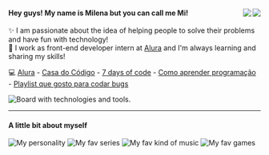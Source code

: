 <div>
<a href="https://dev.to/milenaemmert"><img src="https://cdn.discordapp.com/attachments/904892540409503866/1002080174176731227/dev.png" align="right"></a>
<a href="https://www.linkedin.com/in/milenaemmert/" align="right"><img src="https://cdn.discordapp.com/attachments/904892540409503866/1002080174478737478/in.png" align="right"></a>
<h4>Hey guys! My name is Milena but you can call me Mi!</h4>
</div>
✨ I am passionate about the idea of helping people to solve their problems and have fun with technology!</em><br>
💙 I work as front-end developer intern at <a href="https://github.com/alura-cursos">Alura</a> and I'm always learning and sharing my skills!

💻 [Alura](https://www.alura.com.br/formacoes) - [Casa do Código](https://www.casadocodigo.com.br/products/livro-git-github?_pos=1&_sid=25b0a52bb&_ss=r) - [7 days of code](https://7daysofcode.io/) - [Como aprender programação](https://dev.to/milenaemmert/como-estudar-e-aprender-programacao-de-forma-mais-eficaz-4p6b) - [Playlist que gosto para codar bugs](https://open.spotify.com/playlist/3zHDSLqtkQRTswoHEHOnyE?si=ecf9dcce3f3246d8)

<div>
<img src="https://cdn.discordapp.com/attachments/904892540409503866/1002436966106796113/board.png" alt="Board with technologies and tools." align="center">

<hr>

<h4>A little bit about myself</h4>
<img src="https://cdn.discordapp.com/attachments/904892540409503866/1003706832310763630/personality.gif" alt="My personality"> 
<img src="https://cdn.discordapp.com/attachments/904892540409503866/1003706831937482753/series.gif" alt="My fav series"> 
<img src="https://cdn.discordapp.com/attachments/904892540409503866/1003707580809498685/music.gif" alt="My fav kind of music"> 
<img src="https://cdn.discordapp.com/attachments/904892540409503866/1003706832621146132/games.gif" alt="My fav games">
</div>

</div>
